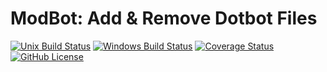 # ModBot: Add & Remove Dotbot Files

[![Unix Build Status](https://img.shields.io/travis/klane/modbot.svg?label=Unix&logo=travis)](https://travis-ci.com/klane/modbot)
[![Windows Build Status](https://img.shields.io/appveyor/ci/klane/modbot.svg?label=Windows&logo=appveyor)](https://ci.appveyor.com/project/klane/modbot)
[![Coverage Status](https://img.shields.io/codecov/c/github/klane/modbot.svg?label=Coverage&logo=codecov)](https://codecov.io/gh/klane/modbot)
[![GitHub License](https://img.shields.io/github/license/klane/modbot.svg?label=License)](LICENSE)
